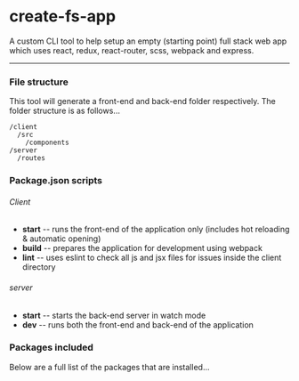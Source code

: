 # create-fs-app
A custom CLI tool to help setup an empty (starting point) full stack web app which uses react, redux, react-router, scss, webpack and express.

---

### File structure
This tool will generate a front-end and back-end folder respectively. The folder structure is as follows...

```
/client
  /src
    /components
/server
  /routes
```

### Package.json scripts

###### Client
* **start** -- runs the front-end of the application only (includes hot reloading & automatic opening)
* **build** -- prepares the application for development using webpack
* **lint** -- uses eslint to check all js and jsx files for issues inside the client directory

###### server
* **start** -- starts the back-end server in watch mode
* **dev** -- runs both the front-end and back-end of the application

### Packages included
Below are a full list of the packages that are installed...
